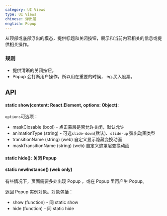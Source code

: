 ```yaml
---
category: UI Views
type: UI Views
chinese: 弹出层
english: Popup
---
```



从顶部或底部浮出的模态，提供标题和关闭按钮，展示和当前内容相关的信息或提供相关操作。

### 规则
- 提供清晰的关闭按钮。
- Popup 会打断用户操作，所以用在重要的时候， eg.买入股票。

## API

#### static show(content: React.Element, options: Object):

`options`可选项：

- maskClosable (bool) - 点击蒙层是否允许关闭，默认允许
- animationType (string) - 可选`slide-down`(默认)、`slide-up` 弹出动画类型
- transitionName (string) (web) 自定义显示隐藏变换动画
- maskTransitionName (string) (web) 自定义遮罩层变换动画

#### static hide(): 关闭 Popup

#### static newInstance() (web only)
有些情况下，页面需要多处出现 Popup ，或在 Popup 里再产生 Popup。

返回 Popup 实例对象。对象包括：

- show (function) - 同 static show
- hide (function) - 同 static hide
